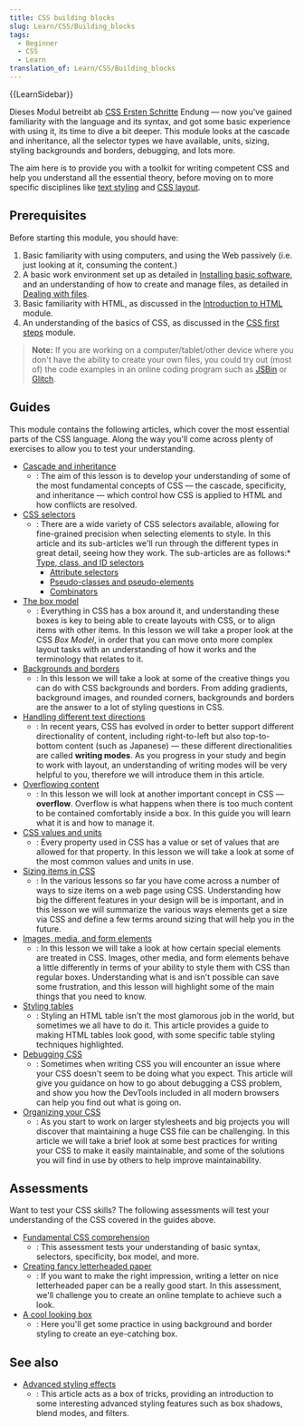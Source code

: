 ```yaml
---
title: CSS building blocks
slug: Learn/CSS/Building_blocks
tags:
  - Beginner
  - CSS
  - Learn
translation_of: Learn/CSS/Building_blocks
---
```

{{LearnSidebar}}

Dieses Modul betreibt ab [CSS Ersten Schritte](/de/docs/Learn/CSS/First_steps) Endung — now you've gained familiarity with the language and its syntax, and got some basic experience with using it, its time to dive a bit deeper. This module looks at the cascade and inheritance, all the selector types we have available, units, sizing, styling backgrounds and borders, debugging, and lots more.

The aim here is to provide you with a toolkit for writing competent CSS and help you understand all the essential theory, before moving on to more specific disciplines like [text styling](/de/docs/Learn/CSS/Styling_text) and [CSS layout](/de/docs/Learn/CSS/CSS_layout).

## Prerequisites

Before starting this module, you should have:

1.  Basic familiarity with using computers, and using the Web passively (i.e. just looking at it, consuming the content.)
2.  A basic work environment set up as detailed in [Installing basic software](/de/docs/Learn/Getting_started_with_the_web/Installing_basic_software), and an understanding of how to create and manage files, as detailed in [Dealing with files](/de/docs/Learn/Getting_started_with_the_web/Dealing_with_files).
3.  Basic familiarity with HTML, as discussed in the [Introduction to HTML](/de/docs/Learn/HTML/Introduction_to_HTML) module.
4.  An understanding of the basics of CSS, as discussed in the [CSS first steps](/de/docs/Learn/CSS/First_steps) module.

> **Note:** If you are working on a computer/tablet/other device where you don't have the ability to create your own files, you could try out (most of) the code examples in an online coding program such as [JSBin](http://jsbin.com/) or [Glitch](https://glitch.com/).

## Guides

This module contains the following articles, which cover the most essential parts of the CSS language. Along the way you'll come across plenty of exercises to allow you to test your understanding.

- [Cascade and inheritance](/de/docs/Learn/CSS/Building_blocks/Cascade_and_inheritance)
  - : The aim of this lesson is to develop your understanding of some of the most fundamental concepts of CSS — the cascade, specificity, and inheritance — which control how CSS is applied to HTML and how conflicts are resolved.
- [CSS selectors](/de/docs/Learn/CSS/Building_blocks/Selectors)
  - : There are a wide variety of CSS selectors available, allowing for fine-grained precision when selecting elements to style. In this article and its sub-articles we'll run through the different types in great detail, seeing how they work. The sub-articles are as follows:\* [Type, class, and ID selectors](/de/docs/Learn/CSS/Building_blocks/Selectors/Type_Class_and_ID_Selectors)
    - [Attribute selectors](/de/docs/Learn/CSS/Building_blocks/Selectors/Attribute_selectors)
    - [Pseudo-classes and pseudo-elements](/de/docs/Learn/CSS/Building_blocks/Selectors/Pseudo-classes_and_pseudo-elements)
    - [Combinators](/de/docs/Learn/CSS/Building_blocks/Selectors/Combinators)
- [The box model](/de/docs/Learn/CSS/Building_blocks/The_box_model)
  - : Everything in CSS has a box around it, and understanding these boxes is key to being able to create layouts with CSS, or to align items with other items. In this lesson we will take a proper look at the CSS _Box Model_, in order that you can move onto more complex layout tasks with an understanding of how it works and the terminology that relates to it.
- [Backgrounds and borders](/de/docs/Learn/CSS/Building_blocks/Backgrounds_and_borders)
  - : In this lesson we will take a look at some of the creative things you can do with CSS backgrounds and borders. From adding gradients, background images, and rounded corners, backgrounds and borders are the answer to a lot of styling questions in CSS.
- [Handling different text directions](/de/docs/Learn/CSS/Building_blocks/Handling_different_text_directions)
  - : In recent years, CSS has evolved in order to better support different directionality of content, including right-to-left but also top-to-bottom content (such as Japanese) — these different directionalities are called **writing modes**. As you progress in your study and begin to work with layout, an understanding of writing modes will be very helpful to you, therefore we will introduce them in this article.
- [Overflowing content](/de/docs/Learn/CSS/Building_blocks/Overflowing_content)
  - : In this lesson we will look at another important concept in CSS — **overflow**. Overflow is what happens when there is too much content to be contained comfortably inside a box. In this guide you will learn what it is and how to manage it.
- [CSS values and units](/de/docs/Learn/CSS/Building_blocks/Values_and_units)
  - : Every property used in CSS has a value or set of values that are allowed for that property. In this lesson we will take a look at some of the most common values and units in use.
- [Sizing items in CSS](/de/docs/Learn/CSS/Building_blocks/Sizing_items_in_CSS)
  - : In the various lessons so far you have come across a number of ways to size items on a web page using CSS. Understanding how big the different features in your design will be is important, and in this lesson we will summarize the various ways elements get a size via CSS and define a few terms around sizing that will help you in the future.
- [Images, media, and form elements](/de/docs/Learn/CSS/Building_blocks/Images_media_form_elements)
  - : In this lesson we will take a look at how certain special elements are treated in CSS. Images, other media, and form elements behave a little differently in terms of your ability to style them with CSS than regular boxes. Understanding what is and isn't possible can save some frustration, and this lesson will highlight some of the main things that you need to know.
- [Styling tables](/de/docs/Learn/CSS/Building_blocks/Styling_tables)
  - : Styling an HTML table isn't the most glamorous job in the world, but sometimes we all have to do it. This article provides a guide to making HTML tables look good, with some specific table styling techniques highlighted.
- [Debugging CSS](/de/docs/Learn/CSS/Building_blocks/Debugging_CSS)
  - : Sometimes when writing CSS you will encounter an issue where your CSS doesn't seem to be doing what you expect. This article will give you guidance on how to go about debugging a CSS problem, and show you how the DevTools included in all modern browsers can help you find out what is going on.
- [Organizing your CSS](/de/docs/Learn/CSS/Building_blocks/Organizing)
  - : As you start to work on larger stylesheets and big projects you will discover that maintaining a huge CSS file can be challenging. In this article we will take a brief look at some best practices for writing your CSS to make it easily maintainable, and some of the solutions you will find in use by others to help improve maintainability.

## Assessments

Want to test your CSS skills? The following assessments will test your understanding of the CSS covered in the guides above.

- [Fundamental CSS comprehension](/de/docs/Learn/CSS/Introduction_to_CSS/Fundamental_CSS_comprehension)
  - : This assessment tests your understanding of basic syntax, selectors, specificity, box model, and more.
- [Creating fancy letterheaded paper](/de/docs/Learn/CSS/Styling_boxes/Creating_fancy_letterheaded_paper)
  - : If you want to make the right impression, writing a letter on nice letterheaded paper can be a really good start. In this assessment, we'll challenge you to create an online template to achieve such a look.
- [A cool looking box](/de/docs/Learn/CSS/Styling_boxes/A_cool_looking_box)
  - : Here you'll get some practice in using background and border styling to create an eye-catching box.

## See also

- [Advanced styling effects](/de/docs/Learn/CSS/Building_blocks/Advanced_styling_effects)
  - : This article acts as a box of tricks, providing an introduction to some interesting advanced styling features such as box shadows, blend modes, and filters.

